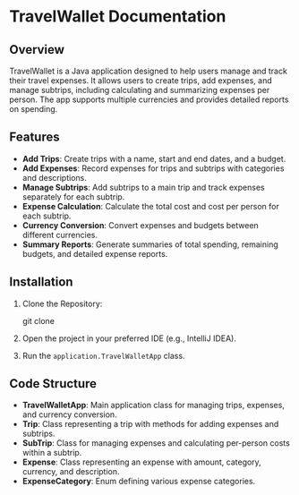 # **TravelWallet Documentation**

## **Overview**

TravelWallet is a Java application designed to help users manage and track their travel expenses. It allows users to create trips, add expenses, and manage subtrips, including calculating and summarizing expenses per person. The app supports multiple currencies and provides detailed reports on spending.

## **Features**

- **Add Trips**: Create trips with a name, start and end dates, and a budget.
- **Add Expenses**: Record expenses for trips and subtrips with categories and descriptions.
- **Manage Subtrips**: Add subtrips to a main trip and track expenses separately for each subtrip.
- **Expense Calculation**: Calculate the total cost and cost per person for each subtrip.
- **Currency Conversion**: Convert expenses and budgets between different currencies.
- **Summary Reports**: Generate summaries of total spending, remaining budgets, and detailed expense reports.

## **Installation**

1. Clone the Repository:
    
    git clone <repository-url>
    
2. Open the project in your preferred IDE (e.g., IntelliJ IDEA).
3. Run the `application.TravelWalletApp` class.

## **Code Structure**

- **TravelWalletApp**: Main application class for managing trips, expenses, and currency conversion.
- **Trip**: Class representing a trip with methods for adding expenses and subtrips.
- **SubTrip**: Class for managing expenses and calculating per-person costs within a subtrip.
- **Expense**: Class representing an expense with amount, category, currency, and description.
- **ExpenseCategory**: Enum defining various expense categories.
